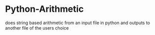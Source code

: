 # Python-Arithmetic
does string based arithmetic from an input file in python and outputs to another file of the users choice
